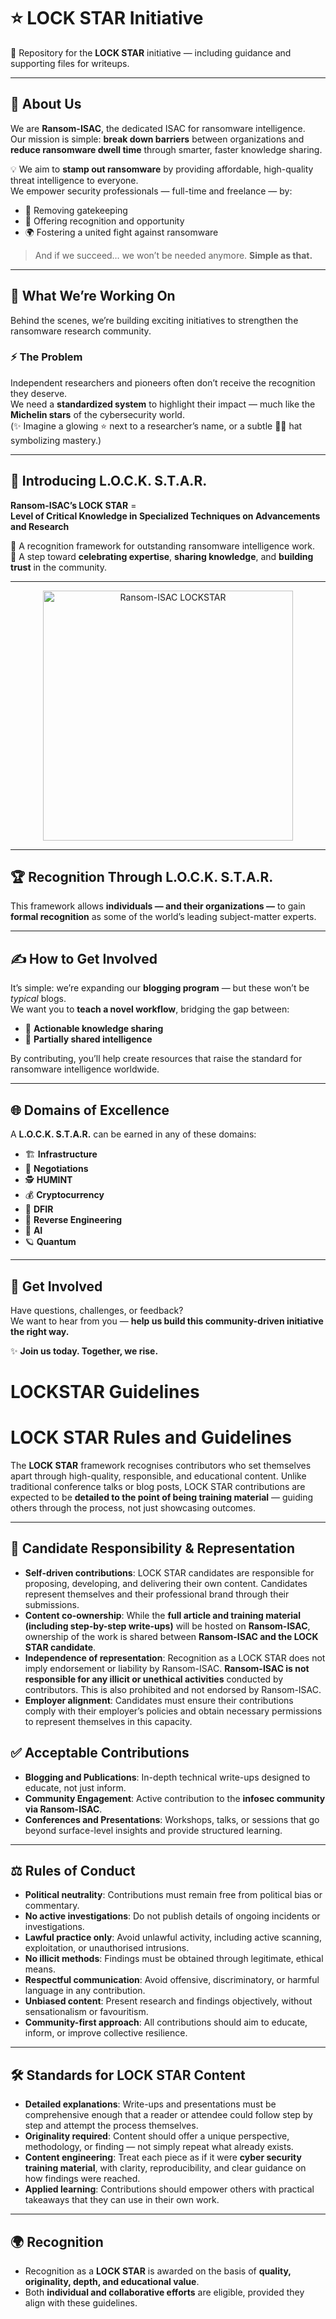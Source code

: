 # ⭐ LOCK STAR Initiative

📂 Repository for the **LOCK STAR** initiative — including guidance and supporting files for writeups.  

---

## 🔐 About Us
We are **Ransom-ISAC**, the dedicated ISAC for ransomware intelligence.  
Our mission is simple: **break down barriers** between organizations and **reduce ransomware dwell time** through smarter, faster knowledge sharing.  

💡 We aim to **stamp out ransomware** by providing affordable, high-quality threat intelligence to everyone.  
We empower security professionals — full-time and freelance — by:  
- 🚪 Removing gatekeeping  
- 🏅 Offering recognition and opportunity  
- 🌍 Fostering a united fight against ransomware  

> And if we succeed… we won’t be needed anymore. **Simple as that.**

---

## 🚀 What We’re Working On
Behind the scenes, we’re building exciting initiatives to strengthen the ransomware research community.  

### ⚡ The Problem
Independent researchers and pioneers often don’t receive the recognition they deserve.  
We need a **standardized system** to highlight their impact — much like the **Michelin stars** of the cybersecurity world.  
(✨ Imagine a glowing ⭐ next to a researcher’s name, or a subtle 👨‍🍳 hat symbolizing mastery.)  

---

## 🌟 Introducing L.O.C.K. S.T.A.R.
**Ransom-ISAC’s LOCK STAR** =  
**Level of Critical Knowledge in Specialized Techniques on Advancements and Research**

🔸 A recognition framework for outstanding ransomware intelligence work.  
🔸 A step toward **celebrating expertise**, **sharing knowledge**, and **building trust** in the community.  

---


<div align="center">
  <img 
    src="https://github.com/user-attachments/assets/54a3dcec-e862-408f-a43a-0459b79197ec" 
    alt="Ransom-ISAC LOCKSTAR" 
    width="400">
</div>


---

## 🏆 Recognition Through L.O.C.K. S.T.A.R.

This framework allows **individuals — and their organizations —** to gain **formal recognition** as some of the world’s leading subject-matter experts.  

---

## ✍️ How to Get Involved
It’s simple: we’re expanding our **blogging program** — but these won’t be *typical* blogs.  
We want you to **teach a novel workflow**, bridging the gap between:  
- 🔧 **Actionable knowledge sharing**  
- 🧩 **Partially shared intelligence**  

By contributing, you’ll help create resources that raise the standard for ransomware intelligence worldwide.  

---

## 🌐 Domains of Excellence
A **L.O.C.K. S.T.A.R.** can be earned in any of these domains:  

- 🏗️ **Infrastructure**  
- 💬 **Negotiations**  
- 🕵️ **HUMINT**  
- 💰 **Cryptocurrency**  
- 🧭 **DFIR**  
- 🔬 **Reverse Engineering**  
- 🤖 **AI**  
- 🪐 **Quantum**  

---

## 📣 Get Involved
Have questions, challenges, or feedback?  
We want to hear from you — **help us build this community-driven initiative the right way.**  

✨ **Join us today. Together, we rise.**

# LOCKSTAR Guidelines
# LOCK STAR Rules and Guidelines

The **LOCK STAR** framework recognises contributors who set themselves apart through high-quality, responsible, and educational content. Unlike traditional conference talks or blog posts, LOCK STAR contributions are expected to be **detailed to the point of being training material** — guiding others through the process, not just showcasing outcomes.

---

## 🧭 Candidate Responsibility & Representation

- **Self-driven contributions**: LOCK STAR candidates are responsible for proposing, developing, and delivering their own content. Candidates represent themselves and their professional brand through their submissions.
- **Content co-ownership**: While the **full article and training material (including step-by-step write-ups)** will be hosted on **Ransom-ISAC**, ownership of the work is shared between **Ransom-ISAC and the LOCK STAR candidate**.
- **Independence of representation**: Recognition as a LOCK STAR does not imply endorsement or liability by Ransom-ISAC. **Ransom-ISAC is not responsible for any illicit or unethical activities** conducted by contributors. This is also prohibited and not endorsed by Ransom-ISAC.
- **Employer alignment**: Candidates must ensure their contributions comply with their employer’s policies and obtain necessary permissions to represent themselves in this capacity.

## ✅ Acceptable Contributions

- **Blogging and Publications**: In-depth technical write-ups designed to educate, not just inform.
- **Community Engagement**: Active contribution to the **infosec community via Ransom-ISAC**.
- **Conferences and Presentations**: Workshops, talks, or sessions that go beyond surface-level insights and provide structured learning.

---

## ⚖️ Rules of Conduct

- **Political neutrality**: Contributions must remain free from political bias or commentary.
- **No active investigations**: Do not publish details of ongoing incidents or investigations.
- **Lawful practice only**: Avoid unlawful activity, including active scanning, exploitation, or unauthorised intrusions.
- **No illicit methods**: Findings must be obtained through legitimate, ethical means.
- **Respectful communication**: Avoid offensive, discriminatory, or harmful language in any contribution.
- **Unbiased content**: Present research and findings objectively, without sensationalism or favouritism.
- **Community-first approach**: All contributions should aim to educate, inform, or improve collective resilience.

---

## 🛠️ Standards for LOCK STAR Content

- **Detailed explanations**: Write-ups and presentations must be comprehensive enough that a reader or attendee could follow step by step and attempt the process themselves.
- **Originality required**: Content should offer a unique perspective, methodology, or finding — not simply repeat what already exists.
- **Content engineering**: Treat each piece as if it were **cyber security training material**, with clarity, reproducibility, and clear guidance on how findings were reached.
- **Applied learning**: Contributions should empower others with practical takeaways that they can use in their own work.

---

## 🌍 Recognition

- Recognition as a **LOCK STAR** is awarded on the basis of **quality, originality, depth, and educational value**.
- Both **individual and collaborative efforts** are eligible, provided they align with these guidelines.
